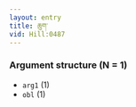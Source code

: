```yaml
---
layout: entry
title: ཆུག་
vid: Hill:0487
---
```

### Argument structure (N = 1)
* `arg1` (1)
* `obl` (1)
